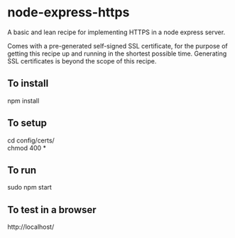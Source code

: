 # node-express-https
A basic and lean recipe for implementing HTTPS in a node express server.

Comes with a pre-generated self-signed SSL certificate, for the purpose of getting
this recipe up and running in the shortest possible time. Generating SSL certificates
is beyond the scope of this recipe.

To install
-
npm install

To setup
-
cd config/certs/  
chmod 400 *

To run
-
sudo npm start

To test in a browser
-
http://localhost/
